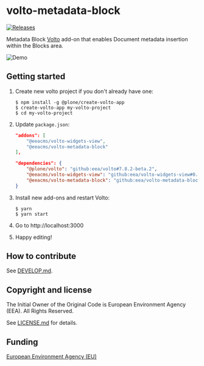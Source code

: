 # volto-metadata-block
[![Releases](https://img.shields.io/github/v/release/eea/volto-metadata-block?cache=1)](https://github.com/eea/volto-metadata-block/releases)

Metadata Block [Volto](https://github.com/plone/volto#volto) add-on that enables Document metadata insertion within the Blocks area.

![Demo](docs/volto-metadata-block.gif)

## Getting started

1. Create new volto project if you don't already have one:
    ```
    $ npm install -g @plone/create-volto-app
    $ create-volto-app my-volto-project
    $ cd my-volto-project
    ```

1. Update `package.json`:
    ``` JSON
    "addons": [
        "@eeacms/volto-widgets-view",
        "@eeacms/volto-metadata-block"
    ],

    "dependencies": {
        "@plone/volto": "github:eea/volto#7.8.2-beta.2",
        "@eeacms/volto-widgets-view": "github:eea/volto-widgets-view#0.2.3",
        "@eeacms/volto-metadata-block": "github:eea/volto-metadata-block#0.1.0"
    }
    ```

1. Install new add-ons and restart Volto:
    ```
    $ yarn
    $ yarn start
    ```

1. Go to http://localhost:3000

1. Happy editing!

## How to contribute

See [DEVELOP.md](docs/DEVELOP.md).


## Copyright and license

The Initial Owner of the Original Code is European Environment Agency (EEA).
All Rights Reserved.

See [LICENSE.md](docs/LICENSE.md) for details.

## Funding

[European Environment Agency (EU)](http://eea.europa.eu)

